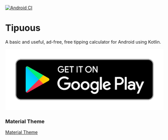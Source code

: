 [![Android CI](https://github.com/JoshLudahl/tipuous/actions/workflows/android.yml/badge.svg)](https://github.com/JoshLudahl/tipuous/actions/workflows/android.yml)


# Tipuous
A basic and useful, ad-free, free tipping calculator for Android using Kotlin.

[![Play Store](https://github.com/JoshLudahl/tipuous/blob/master/google-play-badge.png)](https://play.google.com/store/apps/details?id=com.tips.tipuous)
### Material Theme
[Material Theme](http://material-foundation.github.io/material-theme-builder/?primary=%237BA000&secondary=%23009DC2&bodyFont=Open+Sans&displayFont=Montserrat&colorMatch=true)